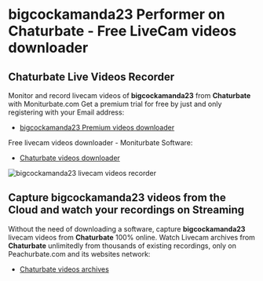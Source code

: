 # bigcockamanda23 Performer on Chaturbate - Free LiveCam videos downloader

## Chaturbate Live Videos Recorder

Monitor and record livecam videos of **bigcockamanda23** from **Chaturbate** with Moniturbate.com
Get a premium trial for free by just and only registering with your Email address:
* [bigcockamanda23 Premium videos downloader](https://moniturbate.com/request-demo-licence-key.html)

Free livecam videos downloader - Moniturbate Software:
* [Chaturbate videos downloader](https://moniturbate.com/moniturbate-download-software.html)

![bigcockamanda23 livecam videos recorder](https://peachurnet.com/templates/moniturbate-software.png)


## Capture bigcockamanda23 videos from the Cloud and watch your recordings on Streaming

Without the need of downloading a software, capture **bigcockamanda23** livecam videos from **Chaturbate** 100% online.
Watch Livecam archives from **Chaturbate** unlimitedly from thousands of existing recordings, only on Peachurbate.com and its websites network:
* [Chaturbate videos archives](https://peachurnet.com/)
